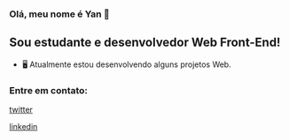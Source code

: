 ### Olá, meu nome é Yan 👋

## Sou estudante e desenvolvedor Web Front-End!
- 🖥️ Atualmente estou desenvolvendo alguns projetos Web.

### Entre em contato:
[twitter](https://user-images.githubusercontent.com/79453924/134422051-be560493-76c9-4aaf-8d27-3c5d8f77fb72.png)

[linkedin](https://user-images.githubusercontent.com/79453924/134422164-a5d9a5fb-b6e9-4c91-a67b-2de97a854c54.png)














<br />
<br />

[twitter]: https://twitter.com/yancasale13
[linkedin]: https://twitter.com/yancasale13
